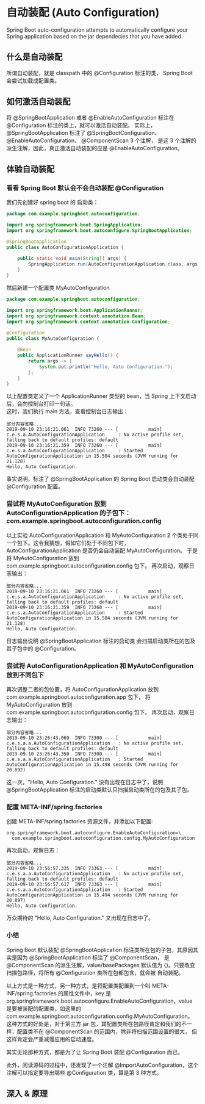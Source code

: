 # 自动装配 (Auto Configuration)
  Spring Boot auto-configuration attempts to automatically configure your Spring application based on the jar dependecies
that you have added.

## 什么是自动装配
所谓自动装配，就是 classpath 中的 @Configuration 标注的类， Spring Boot 会尝试加载成配置类。

## 如何激活自动装配
将 @SpringBootApplication 或者 @EnableAutoConfiguration 标注在 @Configuration 标注的类上，就可以激活自动装配。
实际上，@SpringBootApplication 标注了 @SpringBootConfiguration、 @EnableAutoConfiguration、 @ComponentScan 3 个注解，
是这 3 个注解的派生注解，因此，真正激活自动装配的应是 @EnableAutoConfiguration。

## 体验自动装配
### 看看 Spring Boot 默认会不会自动装配 @Configuration
我们先创建好 spring boot 的 启动类：
```java
package com.example.springboot.autoconfiguration;

import org.springframework.boot.SpringApplication;
import org.springframework.boot.autoconfigure.SpringBootApplication;

@SpringBootApplication
public class AutoConfigurationApplication {

    public static void main(String[] args) {
        SpringApplication.run(AutoConfigurationApplication.class, args);
    }
}
```

然后新建一个配置类 MyAutoConfiguration
```java
package com.example.springboot.autoconfiguration;

import org.springframework.boot.ApplicationRunner;
import org.springframework.context.annotation.Bean;
import org.springframework.context.annotation.Configuration;

@Configuration
public class MyAutoConfiguration {
    
    @Bean
    public ApplicationRunner sayHello() {
        return args -> {
            System.out.println("Hello, Auto Configuration.");
        };
    }
}
```

以上配置类定义了一个 ApplicationRunner 类型的 bean，当 Spring 上下文启动后，会向控制台打印一句话。  
这时，我们执行 main 方法，查看控制台日志输出：
```text
部分内容省略...
2019-09-10 23:16:21.061  INFO 73260 --- [           main] c.e.s.a.AutoConfigurationApplication     : No active profile set, falling back to default profiles: default
2019-09-10 23:16:21.359  INFO 73260 --- [           main] c.e.s.a.AutoConfigurationApplication     : Started AutoConfigurationApplication in 15.504 seconds (JVM running for 21.128)
Hello, Auto Configuration.
```
事实说明，标注了 @SpringBootApplication 的 Spring Boot 启动类会自动装配 @Configuration 配置。

### 尝试将 MyAutoConfiguration 放到 AutoConfigurationApplication 的子包下：com.example.springboot.autoconfiguration.config
以上实验 AutoConfigurationApplication 和 MyAutoConfiguration 2 个类处于同一个包下。这令我猜想，假如它们处于不同包下时，
AutoConfigurationApplication 是否仍会自动装配 MyAutoConfiguration。
于是将 MyAutoConfiguration 放到 com.example.springboot.autoconfiguration.config 包下。
再次启动，观察日志输出：
```text
部分内容省略...
2019-09-10 23:16:21.061  INFO 73260 --- [           main] c.e.s.a.AutoConfigurationApplication     : No active profile set, falling back to default profiles: default
2019-09-10 23:16:21.359  INFO 73260 --- [           main] c.e.s.a.AutoConfigurationApplication     : Started AutoConfigurationApplication in 15.504 seconds (JVM running for 21.128)
Hello, Auto Configuration.
```
日志输出说明 @SpringBootApplication 标注的启动类 会扫描启动类所在的包及其子包中的 @Configuration。

### 尝试将 AutoConfigurationApplication 和 MyAutoConfiguration 放到不同包下
再次调整二者的包位置，将 AutoConfigurationApplication 放到 com.example.springboot.autoconfiguration.app 包下，
将 MyAutoConfiguration 放到 com.example.springboot.autoconfiguration.config 包下。
再次启动，观察日志输出：
```text
部分内容省略...
2019-09-10 23:26:43.069  INFO 73300 --- [           main] c.e.s.a.a.AutoConfigurationApplication   : No active profile set, falling back to default profiles: default
2019-09-10 23:26:43.350  INFO 73300 --- [           main] c.e.s.a.a.AutoConfigurationApplication   : Started AutoConfigurationApplication in 15.498 seconds (JVM running for 20.892)
```
这一次，"Hello, Auto Configuration." 没有出现在日志中了，说明 @SpringBootApplication 标注的启动类默认只扫描启动类所在的包及其子包。

### 配置 META-INF/spring.factories

创建 META-INF/spring.factories 资源文件，并添加以下配置:
```properties
org.springframework.boot.autoconfigure.EnableAutoConfiguration=\
  com.example.springboot.autoconfiguration.config.MyAutoConfiguration
```

再次启动，观察日志：
```text
部分内容省略...
2019-09-10 23:56:57.335  INFO 73363 --- [           main] c.e.s.a.a.AutoConfigurationApplication   : No active profile set, falling back to default profiles: default
2019-09-10 23:56:57.617  INFO 73363 --- [           main] c.e.s.a.a.AutoConfigurationApplication   : Started AutoConfigurationApplication in 15.494 seconds (JVM running for 20.897)
Hello, Auto Configuration.
```
万众期待的 "Hello, Auto Configuration." 又出现在日志中了。

### 小结
Spring Boot 默认装配 @SpringBootApplication 标注类所在包的子包，其原因其实是因为 @SpringBootApplication 标注了 @ComponentScan，
是 @ComponentScan 的派生注解，value/basePackages 默认值为 {}。只要改变扫描包路径，将所有 @Configuration 类所在包都包含，就会被
自动装配。

以上方式是一种方式，另一种方式，是将配置类配置到一个叫 META-INF/spring.factories 的属性文件中，key 是 
org.springframework.boot.autoconfigure.EnableAutoConfiguration，value 是要被装配的配置类，如这里的
com.example.springboot.autoconfiguration.config.MyAutoConfiguration。
这种方式的好处是，对于第三方 jar 包，其配置类所在包路径肯定和我们的不一样，配置类不在 @ComponentScan 的范围内，除非将扫描范围设置的很大，
但这样肯定会严重减慢应用的启动速度。

其实无论那种方式，都是为了让 Spring Boot 装配 @Configuration 而已。

此外，阅读源码的过程中，还发现了一个注解 @ImportAutoConfiguration，这个注解可以指定要导出哪些 @Configuration 类，算是第 3 种方式。

## 深入 & 原理

